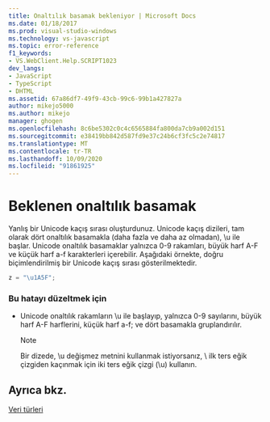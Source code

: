 ```yaml
---
title: Onaltılık basamak bekleniyor | Microsoft Docs
ms.date: 01/18/2017
ms.prod: visual-studio-windows
ms.technology: vs-javascript
ms.topic: error-reference
f1_keywords:
- VS.WebClient.Help.SCRIPT1023
dev_langs:
- JavaScript
- TypeScript
- DHTML
ms.assetid: 67a86df7-49f9-43cb-99c6-99b1a427827a
author: mikejo5000
ms.author: mikejo
manager: ghogen
ms.openlocfilehash: 8c6be5302c0c4c6565884fa800da7cb9a002d151
ms.sourcegitcommit: e38419bb842d587fd9e37c24b6cf3fc5c2e74817
ms.translationtype: MT
ms.contentlocale: tr-TR
ms.lasthandoff: 10/09/2020
ms.locfileid: "91861925"
---
```

# <a name="expected-hexadecimal-digit"></a>Beklenen onaltılık basamak
Yanlış bir Unicode kaçış sırası oluşturdunuz. Unicode kaçış dizileri, tam olarak dört onaltılık basamakla (daha fazla ve daha az olmadan), \u ile başlar. Unicode onaltılık basamaklar yalnızca 0-9 rakamları, büyük harf A-F ve küçük harf a-f karakterleri içerebilir. Aşağıdaki örnekte, doğru biçimlendirilmiş bir Unicode kaçış sırası gösterilmektedir.  
  
```JavaScript  
z = "\u1A5F";  
```  
  
### <a name="to-correct-this-error"></a>Bu hatayı düzeltmek için  
  
- Unicode onaltılık rakamların \u ile başlayıp, yalnızca 0-9 sayılarını, büyük harf A-F harflerini, küçük harf a-f; ve dört basamakla gruplandırılır.  
  
    > [!NOTE]
    > Bir dizede, \u değişmez metnini kullanmak istiyorsanız, \\ ilk ters eğik çizgiden kaçınmak için iki ters eğik çizgi (\u) kullanın.  
  
## <a name="see-also"></a>Ayrıca bkz.  
 [Veri türleri](https://developer.mozilla.org/docs/Web/JavaScript/Data_structures)